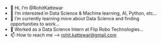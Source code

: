 - 👋 Hi, I’m @RohitKattewar
- 👀 I’m interested in Data Science & Machine learning, AI, Python, etc...
- 🌱 I’m currently learning more about Data Science and finding opportunities to work... 
- 💞️ Worked as a Data Science Intern at Flip Robo Technologies...
- 📫 How to reach me -->  rohit.kattewar@gmail.com

<!---
RohitKattewar/RohitKattewar is a ✨ special ✨ repository because its `README.md` (this file) appears on your GitHub profile.
You can click the Preview link to take a look at your changes.
--->
